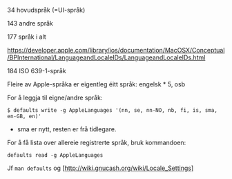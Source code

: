 34 hovudspråk (=UI-språk)


143 andre språk


177 språk i alt




https://developer.apple.com/library/ios/documentation/MacOSX/Conceptual/BPInternational/LanguageandLocaleIDs/LanguageandLocaleIDs.html


184 ISO 639-1-språk


Fleire av Apple-språka er eigentleg éitt språk: engelsk * 5, osb




For å leggja til eigne/andre språk:


```
$ defaults write -g AppleLanguages '(nn, se, nn-NO, nb, fi, is, sma, en-GB, en)'
```


* sma er nytt, resten er frå tidlegare.


For å få lista over allereie registrerte språk, bruk kommandoen:


```
defaults read -g AppleLanguages
```


Jf `man defaults` og [http://wiki.gnucash.org/wiki/Locale_Settings]

